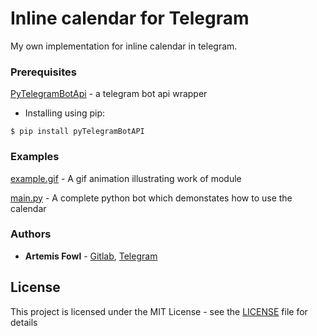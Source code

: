 # Inline calendar for Telegram

My own implementation for inline calendar in telegram.  

### Prerequisites

[PyTelegramBotApi](https://github.com/eternnoir/pyTelegramBotAPI) - a telegram bot api wrapper

* Installing using pip:
```
$ pip install pyTelegramBotAPI
```

### Examples

[example.gif](images/example.gif) - A gif animation illustrating work of module

[main.py](main.py) - A complete python bot which demonstates how to use the calendar

### Authors

* **Artemis Fowl** - [Gitlab](https://gitlab.com/a_fowl), [Telegram](https://t.me/a_fowl)

## License

This project is licensed under the MIT License - see the [LICENSE](LICENSE) file for details

